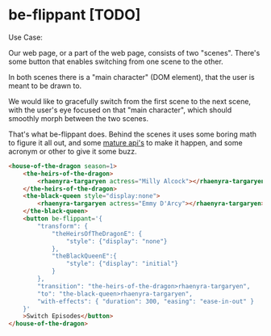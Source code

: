 # be-flippant [TODO]

Use Case:

Our web page, or a part of the web page, consists of two "scenes".  There's some button that enables switching from one scene to the other.  

In both scenes there is a "main character" (DOM element), that the user is meant to be drawn to.

We would like to gracefully switch from the first scene to the next scene, with the user's eye focused on that "main character", which should smoothly morph between the two scenes.

That's what be-flippant does.  Behind the scenes it uses some boring math to figure it all out, and some [mature api's](https://caniuse.com/web-animation) to make it happen, and some acronym or other to give it some buzz.


```html
<house-of-the-dragon season=1>
    <the-heirs-of-the-dragon>
        <rhaenyra-targaryen actress="Milly Alcock"></rhaenyra-targaryen> 
    </the-heirs-of-the-dragon>
    <the-black-queen style="display:none">
        <rhaenyra-targaryen actress="Emmy D'Arcy"></rhaenyra-targaryen>
    </the-black-queen>
    <button be-flippant='{
        "transform": {
            "theHeirsOfTheDragonE": {
                "style": {"display": "none"}
            },
            "theBlackQueenE":{
                "style": {"display": "initial"}
            }
        },
        "transition": "the-heirs-of-the-dragon>rhaenyra-targaryen",
        "to": "the-black-queen>rhaenyra-targaryen",
        "with-effects": { "duration": 300, "easing": "ease-in-out" }
    }'
    >Switch Episodes</button>
</house-of-the-dragon>
```





